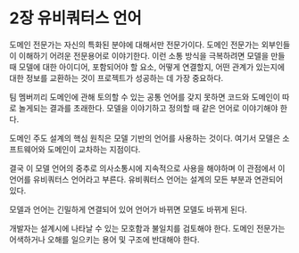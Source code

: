 # 2장 유비쿼터스 언어
도메인 전문가는 자신의 특화된 분야에 대해서만 전문가이다. 도메인 전문가는 외부인들이 이해하기 어려운 전문용어로 이야기한다. 이런 소통 방식을 극복하려면 모델을 만들 때 모델에 대한 아이디어, 포함되어야 할 요소, 어떻게 연결할지, 어떤 관계가 있는지에 대한 정보를 교환하는 것이 프로젝트가 성공하는 데 가장 중요하다.

팀 멤버끼리 도메인에 관해 토의할 수 있는 공통 언어를 갖지 못하면 코드와 도메인이 따로 놀게되는 결과를 초래한다. 모델을 이야기하고 정의할 때 같은 언어로 이야기해야 한다.

도메인 주도 설계의 핵심 원칙은 모델 기반의 언어를 사용하는 것이다. 여기서 모델은 소프트웨어와 도메인이 교차하는 지점이다.

결국 이 모델 언어의 중추로 의사소통시에 지속적으로 사용을 해야하며 이 관점에서 이 언어를 유비쿼터스 언어라고 부른다. 유비쿼터스 언어는 설계의 모든 부분과 연관되어 있다.

모델과 언어는 긴밀하게 연결되어 있어 언어가 바뀌면 모델도 바뀌게 된다.

개발자는 설계시에 나타날 수 있는 모호함과 불일치를 검토해야 한다. 도메인 전문가는 어색하거나 오해를 일으키는 용어 및 구조에 반대해야 한다.